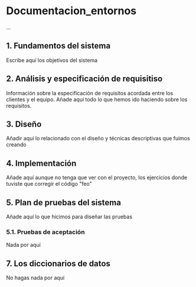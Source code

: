 # Documentacion_entornos
...
## 1. Fundamentos del sistema
Escribe aquí los objetivos del sistema

## 2. Análisis y especificación de requisitiso
Información sobre la especificación de requisitos acordada entre los clientes y el equipo.
Añade aquí todo lo que hemos ido haciendo sobre los requisitos.

## 3. Diseño
Añadir aquí lo relacionado con el diseño y técnicas descriptivas que fuimos creando

## 4. Implementación
Añade aquí aunque no tenga que ver con el proyecto, los ejercicios donde tuviste que corregir el código "feo"

## 5. Plan de pruebas del sistema
Añade aquí lo que hicimos para diseñar las pruebas

### 5.1. Pruebas de aceptación
Nada por aquí 

## 7. Los diccionarios de datos

No hagas nada por aquí
